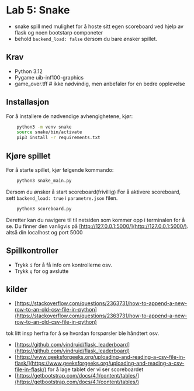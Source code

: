 

# Lab 5: Snake
- snake spill med mulighet for å hoste sitt egen scoreboard ved hjelp av flask og noen bootstarp componeter
- behold `backend_load: false` dersom du bare ønsker spillet.


## Krav
- Python 3.12
- Pygame uib-inf100-graphics 
- game_over.tff # ikke nødvindig, men anbefaler for en bedre opplevelse


## Installasjon
For å installere de nødvendige avhengighetene, kjør:
```bash
    python3 -m venv snake
    source snake/bin/activate
    pip3 install -r requirements.txt
```

## Kjøre spillet
For å starte spillet, kjør følgende kommando:
```bash
    python3 snake_main.py
```

Dersom du ønsker å start scoreboard(frivillig)
For å aktivere scoreboard, sett `backend_load: true` i `parametre.json` filen. 
```bash
    python3 scoreboard.py
```
Deretter kan du navigere til til netsiden som kommer opp i terminalen for å se.
Du finner den vanligvis på [http://127.0.0.1:5000/](http://127.0.0.1:5000/). altså din localhost og port 5000

## Spillkontroller
- Trykk `i` for å få info om kontrollerne osv.
- Trykk `q` for og avslutte


## kilder
- [https://stackoverflow.com/questions/2363731/how-to-append-a-new-row-to-an-old-csv-file-in-python](https://stackoverflow.com/questions/2363731/how-to-append-a-new-row-to-an-old-csv-file-in-python) 

tok litt insp herfra for å se hvordan forspørsler ble håndtert osv.
- [https://github.com/vindruid/flask_leaderboard](https://github.com/vindruid/flask_leaderboard)
- [https://www.geeksforgeeks.org/uploading-and-reading-a-csv-file-in-flask/](https://www.geeksforgeeks.org/uploading-and-reading-a-csv-file-in-flask/)
for å lage tablet der vi ser scoreboardet 
- [https://getbootstrap.com/docs/4.1/content/tables/](https://getbootstrap.com/docs/4.1/content/tables/)






